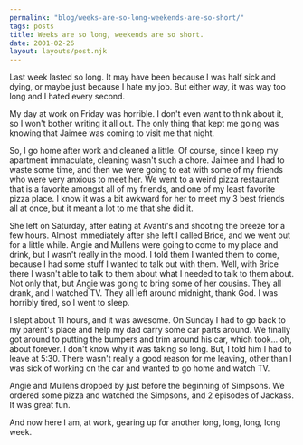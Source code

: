 ```yaml
---
permalink: "blog/weeks-are-so-long-weekends-are-so-short/"
tags: posts
title: Weeks are so long, weekends are so short.
date: 2001-02-26
layout: layouts/post.njk
---
```


Last week lasted so long. It may have been because I was half sick and dying, or maybe just because I hate my job. But either way, it was way too long and I hated every second. 

My day at work on Friday was horrible. I don't even want to think about it, so I won't bother writing it all out. The only thing that kept me going was knowing that Jaimee was coming to visit me that night.

So, I go home after work and cleaned a little. Of course, since I keep my apartment immaculate, cleaning wasn't such a chore. Jaimee and I had to waste some time, and then we were going to eat with some of my friends who were very anxious to meet her. We went to a weird pizza restaurant that is a favorite amongst all of my friends, and one of my least favorite pizza place. I know it was a bit awkward for her to meet my 3 best friends all at once, but it meant a lot to me that she did it.

She left on Saturday, after eating at Avanti's and shooting the breeze for a few hours. Almost immediately after she left I called Brice, and we went out for a little while. Angie and Mullens were going to come to my place and drink, but I wasn't really in the mood. I told them I wanted them to come, because I had some stuff I wanted to talk out with them. Well, with Brice there I wasn't able to talk to them about what I needed to talk to them about. Not only that, but Angie was going to bring some of her cousins. They all drank, and I watched TV. They all left around midnight, thank God. I was horribly tired, so I went to sleep.

I slept about 11 hours, and it was awesome. On Sunday I had to go back to my parent's place and help my dad carry some car parts around. We finally got around to putting the bumpers and trim around his car, which took... oh, about forever. I don't know why it was taking so long. But, I told him I had to leave at 5:30. There wasn't really a good reason for me leaving, other than I was sick of working on the car and wanted to go home and watch TV. 

Angie and Mullens dropped by just before the beginning of Simpsons. We ordered some pizza and watched the Simpsons, and 2 episodes of Jackass. It was great fun. 

And now here I am, at work, gearing up for another long, long, long, long week.